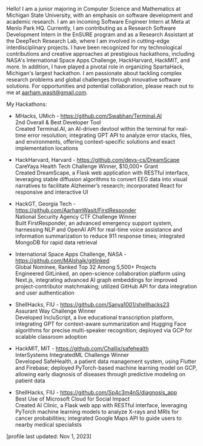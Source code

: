 <!--
**AarhamWasit/AarhamWasit** is a ✨ _special_ ✨ repository because its `README.md` (this file) appears on your GitHub profile.

Here are some ideas to get you started:

- 🔭 I’m currently working on ...
- 🌱 I’m currently learning ...
- 👯 I’m looking to collaborate on ...
- 🤔 I’m looking for help with ...
- 💬 Ask me about ...
- 📫 How to reach me: ...
- 😄 Pronouns: ...
- ⚡ Fun fact: ...
-->

Hello! I am a junior majoring in Computer Science and Mathematics at Michigan State University, with an emphasis on software development and academic research. I am an incoming Software Engineer Intern at Meta at Menlo Park HQ. Currently, I am contributing as a Research Software Development Intern in the EnSURE program and as a Research Assistant at the DeepTech Research Lab, where I am involved in cutting-edge interdisciplinary projects. I have been recognized for my technological contributions and creative approaches at prestigious hackathons, including NASA's International Space Apps Challenge, HackHarvard, HackMIT, and more. In addition, I have played a pivotal role in organizing SpartaHack, Michigan's largest hackathon. I am passionate about tackling complex research problems and global challenges through innovative software solutions. For opportunities and potential collaboration, please reach out to me at aarham.wasit@gmail.com.

My Hackathons:

- MHacks, UMich - https://github.com/Swabhan/Terminal.AI  
  2nd Overall & Best Developer Tool  
  Created Terminal.AI, an AI-driven devtool within the terminal for real-time error resolution; integrating GPT API to analyze error stacks, files, and environments, offering context-specific solutions and exact implementation locations

- HackHarvard, Harvard - https://github.com/devs-cs/DreamScape  
  CareYaya Health Tech Challenge Winner, $10,000+ Grant  
  Created DreamScape, a Flask web application with RESTful interface, leveraging stable diffusion algorithms to convert EEG data into visual narratives to facilitate Alzheimer’s research; incorporated React for responsive and interactive UI

- HackGT, Georgia Tech - https://github.com/AarhamWasit/FirstResponder  
  National Security Agency CTF Challenge Winner  
  Built FirstResponder, an advanced emergency support system, harnessing NLP and OpenAI API for real-time voice assistance and information summarization to reduce 911 response times; integrated MongoDB for rapid data retrieval

- International Space Apps Challenge, NASA - https://github.com/MAlshaik/gitlinked  
  Global Nominee, Ranked Top 32 Among 5,500+ Projects  
  Engineered GitLinked, an open-science collaboration platform using Next.js, integrating advanced AI graph embeddings for improved project-contributor matchmaking; utilized GitHub API for data integration and user authentication

- ShellHacks, FIU - https://github.com/Sanya1001/shellhacks23  
  Assurant Way Challenge Winner  
  Developed IncluScript, a live educational transcription platform, integrating GPT for context-aware summarization and Hugging Face algorithms for precise multi-speaker recognition; deployed via GCP for scalable classroom adoption

- HackMIT, MIT - https://github.com/Challix/safehealth  
  InterSystems IntegratedML Challenge Winner  
  Developed SafeHealth, a patient data management system, using Flutter and Firebase; deployed PyTorch-based machine learning model on GCP, allowing early diagnosis of diseases through predictive modeling on patient data

- ShellHacks, FIU - https://github.com/Sp4c3m4nS/diagnosis_app  
  Best Use of Microsoft Cloud for Social Impact  
  Created AI Clinic, a Flask web app with RESTful interface, leveraging PyTorch machine learning models to analyze X-rays and MRIs for cancer probabilities; integrated Google Maps API to guide users to nearby medical specialists

[profile last updated: Nov 1, 2023]

